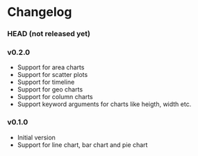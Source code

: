 ﻿# Changelog

### HEAD (not released yet)

### v0.2.0

* Support for area charts
* Support for scatter plots
* Support for timeline
* Support for geo charts
* Support for column charts
* Support keyword arguments for charts like heigth, width etc.

### v0.1.0

* Initial version
* Support for line chart, bar chart and pie chart
